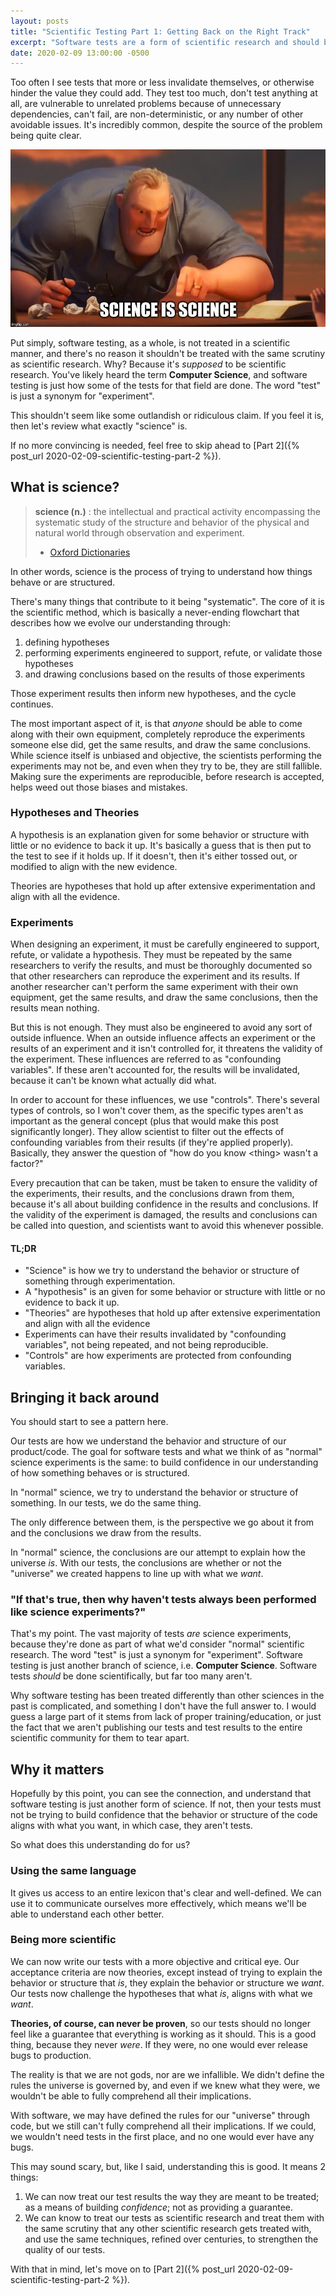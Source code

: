 ```yaml
---
layout: posts
title: "Scientific Testing Part 1: Getting Back on the Right Track"
excerpt: "Software tests are a form of scientific research and should be treated with the same scrutiny. To show this, let's go over what 'science' is."
date: 2020-02-09 13:00:00 -0500
---
```


Too often I see tests that more or less invalidate themselves, or otherwise hinder the value they could add. They test too much, don't test anything at all, are vulnerable to unrelated problems because of unnecessary dependencies, can't fail, are non-deterministic, or any number of other avoidable issues. It's incredibly common, despite the source of the problem being quite clear.

![Mr. Incredible meme saying 'Science is Science' instead of 'Math is Math'](/images/science_is_science.jpg)

Put simply, software testing, as a whole, is not treated in a scientific manner, and there's no reason it shouldn't be treated with the same scrutiny as scientific research. Why? Because it's _supposed_ to be scientific research. You've likely heard the term **Computer Science**, and software testing is just how some of the tests for that field are done. The word "test" is just a synonym for "experiment".

This shouldn't seem like some outlandish or ridiculous claim. If you feel it is, then let's review what exactly "science" is.

If no more convincing is needed, feel free to skip ahead to [Part 2]({% post_url 2020-02-09-scientific-testing-part-2 %}).

## What is science?

> **science (n.)**
> : the intellectual and practical activity encompassing the systematic study of the structure and behavior of the physical and natural world through observation and experiment.
> - [Oxford Dictionaries](https://www.lexico.com/en/definition/science)

In other words, science is the process of trying to understand how things behave or are structured.

There's many things that contribute to it being "systematic". The core of it is the scientific method, which is basically a never-ending flowchart that describes how we evolve our understanding through:
1. defining hypotheses
2. performing experiments engineered to support, refute, or validate those hypotheses
3. and drawing conclusions based on the results of those experiments

Those experiment results then inform new hypotheses, and the cycle continues.

The most important aspect of it, is that _anyone_ should be able to come along with their own equipment, completely reproduce the experiments someone else did, get the same results, and draw the same conclusions. While science itself is unbiased and objective, the scientists performing the experiments may not be, and even when they try to be, they are still fallible. Making sure the experiments are reproducible, before research is accepted, helps weed out those biases and mistakes.

### Hypotheses and Theories

A hypothesis is an explanation given for some behavior or structure with little or no evidence to back it up. It's basically a guess that is then put to the test to see if it holds up. If it doesn't, then it's either tossed out, or modified to align with the new evidence.

Theories are hypotheses that hold up after extensive experimentation and align with all the evidence.

### Experiments

When designing an experiment, it must be carefully engineered to support, refute, or validate a hypothesis. They must be repeated by the same researchers to verify the results, and must be thoroughly documented so that other researchers can reproduce the experiment and its results. If another researcher can't perform the same experiment with their own equipment, get the same results, and draw the same conclusions, then the results mean nothing.

But this is not enough. They must also be engineered to avoid any sort of outside influence. When an outside influence affects an experiment or the results of an experiment and it isn't controlled for, it threatens the validity of the experiment. These influences are referred to as "confounding variables". If these aren't accounted for, the results will be invalidated, because it can't be known what actually did what.

In order to account for these influences, we use "controls". There's several types of controls, so I won't cover them, as the specific types aren't as important as the general concept (plus that would make this post significantly longer). They allow scientist to filter out the effects of confounding variables from their results (if they're applied properly). Basically, they answer the question of "how do you know &lt;thing&gt; wasn't a factor?"

Every precaution that can be taken, must be taken to ensure the validity of the experiments, their results, and the conclusions drawn from them, because it's all about building confidence in the results and conclusions. If the validity of the experiment is damaged, the results and conclusions can be called into question, and scientists want to avoid this whenever possible.

#### TL;DR

- "Science" is how we try to understand the behavior or structure of something through experimentation.
- A "hypothesis" is an given for some behavior or structure with little or no evidence to back it up.
- "Theories" are hypotheses that hold up after extensive experimentation and align with all the evidence
- Experiments can have their results invalidated by "confounding variables", not being repeated, and not being reproducible.
- "Controls" are how experiments are protected from confounding variables.

## Bringing it back around

You should start to see a pattern here.

Our tests are how we understand the behavior and structure of our product/code. The goal for software tests and what we think of as "normal" science experiments is the same: to build confidence in our understanding of how something behaves or is structured.

In "normal" science, we try to understand the behavior or structure of something. In our tests, we do the same thing.

The only difference between them, is the perspective we go about it from and the conclusions we draw from the results.

In "normal" science, the conclusions are our attempt to explain how the universe _is_. With our tests, the conclusions are whether or not the "universe" we created happens to line up with what we _want_.

### "If that's true, then why haven't tests always been performed like science experiments?"

That's my point. The vast majority of tests _are_ science experiments, because they're done as part of what we'd consider "normal" scientific research. The word "test" is just a synonym for "experiment". Software testing is just another branch of science, i.e. **Computer Science**. Software tests _should_ be done scientifically, but far too many aren't.

Why software testing has been treated differently than other sciences in the past is complicated, and something I don't have the full answer to. I would guess a large part of it stems from lack of proper training/education, or just the fact that we aren't publishing our tests and test results to the entire scientific community for them to tear apart.

## Why it matters

Hopefully by this point, you can see the connection, and understand that software testing is just another form of science. If not, then your tests must not be trying to build confidence that the behavior or structure of the code aligns with what you want, in which case, they aren't tests.

So what does this understanding do for us?

### Using the same language

It gives us access to an entire lexicon that's clear and well-defined. We can use it to communicate ourselves more effectively, which means we'll be able to understand each other better.

### Being more scientific

We can now write our tests with a more objective and critical eye. Our acceptance criteria are now theories, except instead of trying to explain the behavior or structure that _is_, they explain the behavior or structure we _want_. Our tests now challenge the hypotheses that what _is_, aligns with what we _want_.

**Theories, of course, can never be proven**, so our tests should no longer feel like a guarantee that everything is working as it should. This is a good thing, because they never _were_. If they were, no one would ever release bugs to production.

The reality is that we are not gods, nor are we infallible. We didn't define the rules the universe is governed by, and even if we knew what they were, we wouldn't be able to fully comprehend all their implications.

With software, we may have defined the rules for our "universe" through code, but we still can't fully comprehend all their implications. If we could, we wouldn't need tests in the first place, and no one would ever have any bugs.

This may sound scary, but, like I said, understanding this is good. It means 2 things:
1. We can now treat our test results the way they are meant to be treated; as a means of building _confidence_; not as providing a guarantee.
2. We can know to treat our tests as scientific research and treat them with the same scrutiny that any other scientific research gets treated with, and use the same techniques, refined over centuries, to strengthen the quality of our tests.

With that in mind, let's move on to [Part 2]({% post_url 2020-02-09-scientific-testing-part-2 %}).
